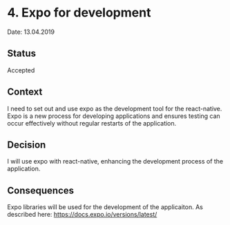 # 4. Expo for development 

Date: 13.04.2019

## Status

Accepted

## Context

I need to set out and use expo as the development tool for the react-native. Expo is a new process for developing applications and ensures testing can occur effectively without regular restarts of the application.

## Decision

I will use expo with react-native, enhancing the development process of the application. 

## Consequences

Expo libraries will be used for the development of the applicaiton. As described here:
https://docs.expo.io/versions/latest/